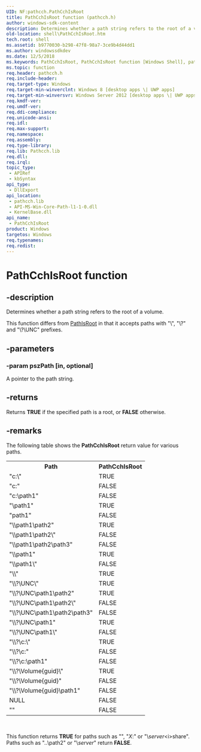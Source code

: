 ```yaml
---
UID: NF:pathcch.PathCchIsRoot
title: PathCchIsRoot function (pathcch.h)
author: windows-sdk-content
description: Determines whether a path string refers to the root of a volume.This function differs from PathIsRoot in that it accepts paths with &#0034;\\&#0034;, &#0034;\\?\&#0034; and &#0034;\\?\UNC\&#0034; prefixes.
old-location: shell\PathCchIsRoot.htm
tech.root: shell
ms.assetid: b9770030-b298-47f8-98a7-3ce9b4d44dd1
ms.author: windowssdkdev
ms.date: 12/5/2018
ms.keywords: PathCchIsRoot, PathCchIsRoot function [Windows Shell], pathcch/PathCchIsRoot, shell.PathCchIsRoot
ms.topic: function
req.header: pathcch.h
req.include-header: 
req.target-type: Windows
req.target-min-winverclnt: Windows 8 [desktop apps \| UWP apps]
req.target-min-winversvr: Windows Server 2012 [desktop apps \| UWP apps]
req.kmdf-ver: 
req.umdf-ver: 
req.ddi-compliance: 
req.unicode-ansi: 
req.idl: 
req.max-support: 
req.namespace: 
req.assembly: 
req.type-library: 
req.lib: Pathcch.lib
req.dll: 
req.irql: 
topic_type:
 - APIRef
 - kbSyntax
api_type:
 - DllExport
api_location:
 - pathcch.lib
 - API-MS-Win-Core-Path-l1-1-0.dll
 - KernelBase.dll
api_name:
 - PathCchIsRoot
product: Windows
targetos: Windows
req.typenames: 
req.redist: 
---
```


# PathCchIsRoot function


## -description



Determines whether a path string refers to the root of a volume.

This function differs from <a href="https://msdn.microsoft.com/8586df98-91c4-49a6-9b07-7dceb8a63431">PathIsRoot</a> in that it accepts paths with "\\", "\\?\" and "\\?\UNC\" prefixes.




## -parameters




### -param pszPath [in, optional]

A pointer to the path string.


## -returns



Returns <b>TRUE</b> if the specified path is a root, or <b>FALSE</b> otherwise.




## -remarks



The following table shows the <b>PathCchIsRoot</b> return value for various paths.
            
                

<table class="clsStd">
<tr>
<th>Path</th>
<th>PathCchIsRoot</th>
</tr>
<tr>
<td>"c:\"</td>
<td>TRUE</td>
</tr>
<tr>
<td>"c:"</td>
<td>FALSE</td>
</tr>
<tr>
<td>"c:\path1"</td>
<td>FALSE</td>
</tr>
<tr>
<td>"\path1"</td>
<td>TRUE</td>
</tr>
<tr>
<td>"path1"</td>
<td>FALSE</td>
</tr>
<tr>
<td>"\\path1\path2"</td>
<td>TRUE</td>
</tr>
<tr>
<td>"\\path1\path2\"</td>
<td>FALSE</td>
</tr>
<tr>
<td>"\\path1\path2\path3"</td>
<td>FALSE</td>
</tr>
<tr>
<td>"\\path1"</td>
<td>TRUE</td>
</tr>
<tr>
<td>"\\path1\"</td>
<td>FALSE</td>
</tr>
<tr>
<td>"\\"</td>
<td>TRUE</td>
</tr>
<tr>
<td>"\\?\UNC\"</td>
<td>TRUE</td>
</tr>
<tr>
<td>"\\?\UNC\path1\path2"</td>
<td>TRUE</td>
</tr>
<tr>
<td>"\\?\UNC\path1\path2\"</td>
<td>FALSE</td>
</tr>
<tr>
<td>"\\?\UNC\path1\path2\path3"</td>
<td>FALSE</td>
</tr>
<tr>
<td>"\\?\UNC\path1"</td>
<td>TRUE</td>
</tr>
<tr>
<td>"\\?\UNC\path1\"</td>
<td>FALSE</td>
</tr>
<tr>
<td>"\\?\c:\"</td>
<td>TRUE</td>
</tr>
<tr>
<td>"\\?\c:"</td>
<td>FALSE</td>
</tr>
<tr>
<td>"\\?\c:\path1"</td>
<td>FALSE</td>
</tr>
<tr>
<td>"\\?\Volume{guid}\"</td>
<td>TRUE</td>
</tr>
<tr>
<td>"\\?\Volume{guid}"</td>
<td>FALSE</td>
</tr>
<tr>
<td>"\\?\Volume{guid}\path1"</td>
<td>FALSE</td>
</tr>
<tr>
<td>NULL</td>
<td>FALSE</td>
</tr>
<tr>
<td>""</td>
<td>FALSE</td>
</tr>
</table>
 

This function returns <b>TRUE</b> for paths such as "\", "<i>X</i>:\" or "\\<i>server</i>\<i>share</i>". Paths such as "..\path2" or "\\<i>server</i>\" return <b>FALSE</b>.
            



